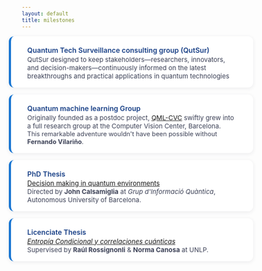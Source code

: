 ```yaml
---
layout: default
title: milestones
---
```


<div class="bio-timeline">
  <!-- <h1 class="bio-title">Academic & Research Milestones</h1> -->

  <div class="bio-card">
    <div class="bio-card-title">Quantum Tech Surveillance consulting group (QutSur)</div>
    <div class="bio-card-desc">
      QutSur designed to keep stakeholders—researchers, innovators, and decision-makers—continuously informed on the latest breakthroughs and practical applications in quantum technologies
    </div>
  </div>

<!-- . With the rapid advancement of artificial intelligence, quantum technology stands out as one of the most dynamic and transformative fields today.  We provide not only up-to-date intelligence and strategic insights, but also hands-on support for real-world implementation, ensuring that our partners remain at the forefront of this evolving landscape. -->

  <div class="bio-card">
    <div class="bio-card-title">Quantum machine learning Group </div>
    <div class="bio-card-desc">
      Originally founded as a postdoc project, <a href="https://qml.cvc.uab.es">QML-CVC</a> swiftly grew into a full research group at the Computer Vision Center, Barcelona.<br>
      <span style="font-size:0.97em;">This remarkable adventure wouldn't have been possible without <b>Fernando Vilariño</b>.</span>
    </div>
  </div>

  <div class="bio-card">
    <div class="bio-card-title">PhD Thesis</div>
    <div class="bio-card-desc">
      <span class="bio-card-subtitle"><a href="https://drive.google.com/file/d/1se8t7J-68Yr_K-4lq_TZO94QsO3_eEjR/view">Decision making in quantum environments</a></span><br>
      Directed by <b>John Calsamiglia</b> at <i>Grup d'Informació Quàntica</i>,
      Autonomous University of Barcelona.
    </div>
  </div>


  <div class="bio-card">
    <div class="bio-card-title">Licenciate Thesis</div>
    <div class="bio-card-desc">
      <span class="bio-card-subtitle"><i><a href="http://sedici.unlp.edu.ar/handle/10915/67996">Entropía Condicional y correlaciones cuánticas</a></i></span><br>
      Supervised by <b>Raúl Rossignonli</b> &amp; <b>Norma Canosa</b> at UNLP.
    </div>
  </div>


</div>


<style>
.bio-timeline {
  width: 100%;
  max-width: none;
  margin: 8px 0 20px 0;     /* Reduced top margin (was 40px) */
  padding: 0 0;              /* Edge-to-edge layout */
  display: flex;
  flex-direction: column;
  gap: 16px;
}

.bio-title {
  font-size: 2.1em;
  font-weight: 700;
  color: #223568;
  letter-spacing: 0.6px;
  margin: 12px 0 18px 0;     /* Small top and bottom margin for the title */
  text-align: center;
}

.bio-card {
  background: #fff;
  border-radius: 12px;
  box-shadow: 0 2px 10px rgba(40,45,64,0.09);
  padding: 22px 38px 17px 38px;   /* More internal width */
  border-left: 5px solid #1976d2;
  margin-bottom: 0;
  transition: box-shadow 0.18s;
  width: 96%;
  align-self: center;
}

.bio-card-title {
  font-size: 1.15em;
  font-weight: 600;
  color: #1a4187;
  margin-bottom: 2px;
}
.bio-card-desc {
  color: #3d4257;
  font-size: 1.07em;
}
.bio-card-subtitle {
  color: #596098;
  font-size: 1.02em;
}
@media (max-width: 700px) {
  .bio-timeline { padding: 0 2vw; }
  .bio-card { padding: 12px 2vw; width: 98%; }
  .bio-title { font-size: 1.14em; }
}
</style>
